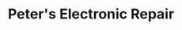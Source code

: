 ---
title: "Peter's Electronic Repair"
url: /pembroke/peters-electronic-repair/
shop: electronics
---
